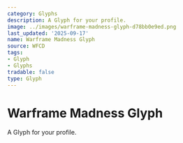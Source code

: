 ```yaml
---
category: Glyphs
description: A Glyph for your profile.
image: ../images/warframe-madness-glyph-d78bb0e9ed.png
last_updated: '2025-09-17'
name: Warframe Madness Glyph
source: WFCD
tags:
- Glyph
- Glyphs
tradable: false
type: Glyph
---
```


# Warframe Madness Glyph

A Glyph for your profile.

